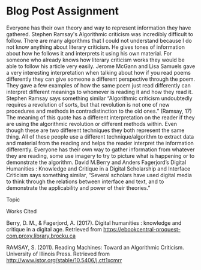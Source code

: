 # Blog Post Assignment

Everyone has their own theory and way to represent information they have gathered. Stephen Ramsay's Algorithmic criticism was incredibly difficult to follow. There are many algorithms that I could not understand because I do not know anything about literary criticism. He gives tones of information about how he follows it and interprets it using his own material. For someone who already knows how literary criticism works they would be able to follow his article very easily. Jerome McGann and Lisa Samuels gave a very interesting interpretation when talking about how if you read poems differently they can give someone a different perspective through the poem. They gave a few examples of how the same poem just read differently can interpret different meanings to whomever is reading it and how they read it. Stephen Ramsay says something similar “Algorithmic criticism undoubtedly requires a revolution of sorts, but that revolution is not one of new procedures and methods in contradistinction to the old ones.” (Ramsay, 17) The meaning of this quote has a different interpretation on the reader if they are using the algorithmic revolution or different methods within. Even though these are two different techniques they both represent the same thing. All of these people use a different technique/algorithm to extract data and material from the reading and helps the reader interpret the information differently. Everyone has their own way to gather information from whatever they are reading, some use imagery to try to picture what is happening or to demonstrate the algorithm. David M.Berry and Anders Fagerjord’s Digital Humanities : Knowledge and Critique in a Digital Scholarship and Interface Criticism says something similar, “Several scholars have used digital media to think through the relations between interface and text, and to demonstrate the applicability and power of their theories.” 

Topic 




Works Cited 

Berry, D. M., & Fagerjord, A. (2017). Digital humanities : knowledge and critique in a digital age. Retrieved from https://ebookcentral-proquest-com.proxy.library.brocku.ca 

RAMSAY, S. (2011). Reading Machines: Toward an Algorithmic Criticism. University of Illinois Press. Retrieved from http://www.jstor.org/stable/10.5406/j.ctt1xcmrr
